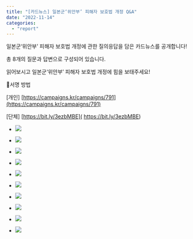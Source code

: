 ```yaml
---
title: "[카드뉴스] 일본군‘위안부’ 피해자 보호법 개정 Q&A"
date: "2022-11-14"
categories: 
  - "report"
---
```


일본군‘위안부’ 피해자 보호법 개정에 관한 질의응답을 담은 카드뉴스를 공개합니다!

총 8개의 질문과 답변으로 구성되어 있습니다.

읽어보시고 일본군‘위안부’ 피해자 보호법 개정에 힘을 보태주세요!

📌서명 방법

\[개인\] [https://campaigns.kr/campaigns/791](https://campaigns.kr/campaigns/791)

\[단체\] [https://bit.ly/3ezbMBE]( https://bit.ly/3ezbMBE)

- ![](https://womenandwar.net/kr/wp-content/uploads/2022/11/001-1-1024x1024.jpg)
    
- ![](https://womenandwar.net/kr/wp-content/uploads/2022/11/002-1-1024x1024.jpg)
    
- ![](https://womenandwar.net/kr/wp-content/uploads/2022/11/003-1-1024x1024.jpg)
    
- ![](https://womenandwar.net/kr/wp-content/uploads/2022/11/004-1024x1024.jpg)
    
- ![](https://womenandwar.net/kr/wp-content/uploads/2022/11/005-1024x1024.jpg)
    
- ![](https://womenandwar.net/kr/wp-content/uploads/2022/11/006-1024x1024.jpg)
    
- ![](https://womenandwar.net/kr/wp-content/uploads/2022/11/007-1024x1024.jpg)
    
- ![](https://womenandwar.net/kr/wp-content/uploads/2022/11/008-1024x1024.jpg)
    
- ![](https://womenandwar.net/kr/wp-content/uploads/2022/11/009-1024x1024.jpg)
    
- ![](https://womenandwar.net/kr/wp-content/uploads/2022/11/010-1024x1024.jpg)

